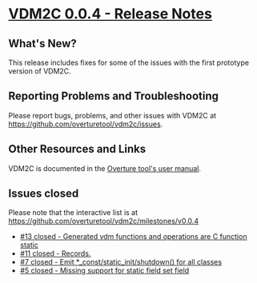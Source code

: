 
# [VDM2C 0.0.4 - Release Notes](https://github.com/overturetool/vdm2c/milestones/v0.0.4)

## What's New?

This release includes fixes for some of the issues with the first prototype version of VDM2C.

## Reporting Problems and Troubleshooting

Please report bugs, problems, and other issues with VDM2C at <https://github.com/overturetool/vdm2c/issues>.

## Other Resources and Links

VDM2C is documented in the [Overture tool's user manual](http://overturetool.org/documentation/manuals.html).


## Issues closed

Please note that the interactive list is at <https://github.com/overturetool/vdm2c/milestones/v0.0.4>
* [#13 closed - Generated vdm functions and operations are C function static](https://github.com/overturetool/vdm2c/issues/13)
* [#11 closed - Records.](https://github.com/overturetool/vdm2c/issues/11)
* [#7 closed - Emit *_const/static_init/shutdown() for all classes](https://github.com/overturetool/vdm2c/issues/7)
* [#5 closed - Missing support for static field set field](https://github.com/overturetool/vdm2c/issues/5)
